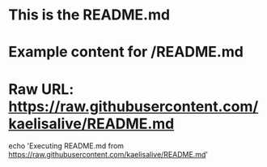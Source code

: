 # This is the README.md
# Example content for /README.md

# Raw URL: https://raw.githubusercontent.com/kaelisalive/README.md

echo 'Executing README.md from https://raw.githubusercontent.com/kaelisalive/README.md'
